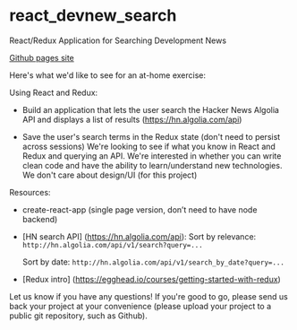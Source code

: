 # react_devnew_search
React/Redux Application for Searching Development News

[Github pages site](https://kenzrad.github.io/react-search-news/)

Here's what we'd like to see for an at-home exercise:

Using React and Redux:

- Build an application that lets the user search the Hacker News Algolia API and displays a list of results (https://hn.algolia.com/api)

- Save the user's search terms in the Redux state (don't need to persist across sessions)
We're looking to see if what you know in React and Redux and querying an API. We're interested in whether you can write clean code and have the ability to learn/understand new technologies. We don't care about design/UI (for this project)

Resources:
- create-react-app (single page version, don’t need to have node backend)

- [HN search API] (https://hn.algolia.com/api):
	Sort by relevance:
	`http://hn.algolia.com/api/v1/search?query=...`
	
	Sort by date:
	`http://hn.algolia.com/api/v1/search_by_date?query=...`

- [Redux intro] (https://egghead.io/courses/getting-started-with-redux)


Let us know if you have any questions! If you're good to go, please send us back your project at your convenience (please upload your project to a public git repository, such as Github).
